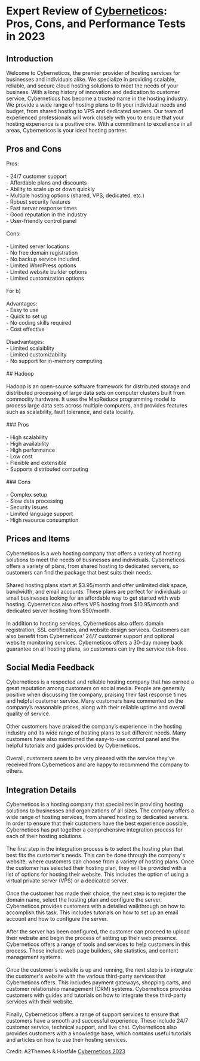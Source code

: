 <h1>Expert Review of <a href="https://a2themes.com/cyberneticos-reviews">Cyberneticos</a>: Pros, Cons, and Performance Tests in 2023</h1>
<h2>Introduction</h2>
Welcome to Cyberneticos, the premier provider of hosting services for businesses and individuals alike. We specialize in providing scalable, reliable, and secure cloud hosting solutions to meet the needs of your business. With a long history of innovation and dedication to customer service, Cyberneticos has become a trusted name in the hosting industry. We provide a wide range of hosting plans to fit your individual needs and budget, from shared hosting to VPS and dedicated servers. Our team of experienced professionals will work closely with you to ensure that your hosting experience is a positive one. With a commitment to excellence in all areas, Cyberneticos is your ideal hosting partner.
<h2>Pros and Cons</h2>
Pros:<br><br>- 24/7 customer support<br>- Affordable plans and discounts<br>- Ability to scale up or down quickly<br>- Multiple hosting options (shared, VPS, dedicated, etc.)<br>- Robust security features<br>- Fast server response times<br>- Good reputation in the industry<br>- User-friendly control panel<br><br>Cons:<br><br>- Limited server locations<br>- No free domain registration<br>- No backup service included<br>- Limited WordPress options<br>- Limited website builder options<br>- Limited cuatomization options<br><br>For b)<br><br>Advantages:<br>- Easy to use<br>- Quick to set up<br>- No coding skills required<br>- Cost effective<br><br>Disadvantages:<br>- Limited scalaiblity<br>- Limited customizability<br>- No support for in-memory computing<br><br>## Hadoop<br><br>Hadoop is an open-source software framework for distributed storage and distributed processing of large data sets on computer clusters built from commodity hardware. It uses the MapReduce programming model to process large data sets across multiple computers, and provides features such as scalability, fault tolerance, and data locality.<br><br>### Pros<br><br>- High scalability<br>- High availability<br>- High performance<br>- Low cost<br>- Flexible and extensible<br>- Supports distributed computing<br><br>### Cons<br><br>- Complex setup<br>- Slow data processing<br>- Security issues<br>- Limited language support<br>- High resource consumption
<h2>Prices and Items</h2>
Cyberneticos is a web hosting company that offers a variety of hosting solutions to meet the needs of businesses and individuals. Cyberneticos offers a variety of plans, from shared hosting to dedicated servers, so customers can find the package that best suits their needs.<br><br>Shared hosting plans start at $3.95/month and offer unlimited disk space, bandwidth, and email accounts. These plans are perfect for individuals or small businesses looking for an affordable way to get started with web hosting. Cyberneticos also offers VPS hosting from $10.95/month and dedicated server hosting from $50/month.<br><br>In addition to hosting services, Cyberneticos also offers domain registration, SSL certificates, and website design services. Customers can also benefit from Cyberneticos' 24/7 customer support and optional website monitoring services. Cyberneticos offers a 30-day money back guarantee on all hosting plans, so customers can try the service risk-free.
<h2>Social Media Feedback</h2>
Cyberneticos is a respected and reliable hosting company that has earned a great reputation among customers on social media. People are generally positive when discussing the company, praising their fast response times and helpful customer service. Many customers have commented on the company’s reasonable prices, along with their reliable uptime and overall quality of service.<br><br>Other customers have praised the company’s experience in the hosting industry and its wide range of hosting plans to suit different needs. Many customers have also mentioned the easy-to-use control panel and the helpful tutorials and guides provided by Cyberneticos.<br><br>Overall, customers seem to be very pleased with the service they’ve received from Cyberneticos and are happy to recommend the company to others.
<h2>Integration Details</h2>
Cyberneticos is a hosting company that specializes in providing hosting solutions to businesses and organizations of all sizes. The company offers a wide range of hosting services, from shared hosting to dedicated servers. In order to ensure that their customers have the best experience possible, Cyberneticos has put together a comprehensive integration process for each of their hosting solutions.<br><br>The first step in the integration process is to select the hosting plan that best fits the customer's needs. This can be done through the company's website, where customers can choose from a variety of hosting plans. Once the customer has selected their hosting plan, they will be provided with a list of options for hosting their website. This includes the option of using a virtual private server (VPS) or a dedicated server.<br><br>Once the customer has made their choice, the next step is to register the domain name, select the hosting plan and configure the server. Cyberneticos provides customers with a detailed walkthrough on how to accomplish this task. This includes tutorials on how to set up an email account and how to configure the server.<br><br>After the server has been configured, the customer can proceed to upload their website and begin the process of setting up their web presence. Cyberneticos offers a range of tools and services to help customers in this process. These include web page builders, site statistics, and content management systems.<br><br>Once the customer's website is up and running, the next step is to integrate the customer's website with the various third-party services that Cyberneticos offers. This includes payment gateways, shopping carts, and customer relationship management (CRM) systems. Cyberneticos provides customers with guides and tutorials on how to integrate these third-party services with their website.<br><br>Finally, Cyberneticos offers a range of support services to ensure that customers have a smooth and successful experience. These include 24/7 customer service, technical support, and live chat. Cyberneticos also provides customers with a knowledge base, which contains useful tutorials and articles on how to use their hosting services.
<p>Credit: A2Themes & HostMe <a href="https://a2themes.com/cyberneticos-reviews">Cyberneticos 2023</a></p>
